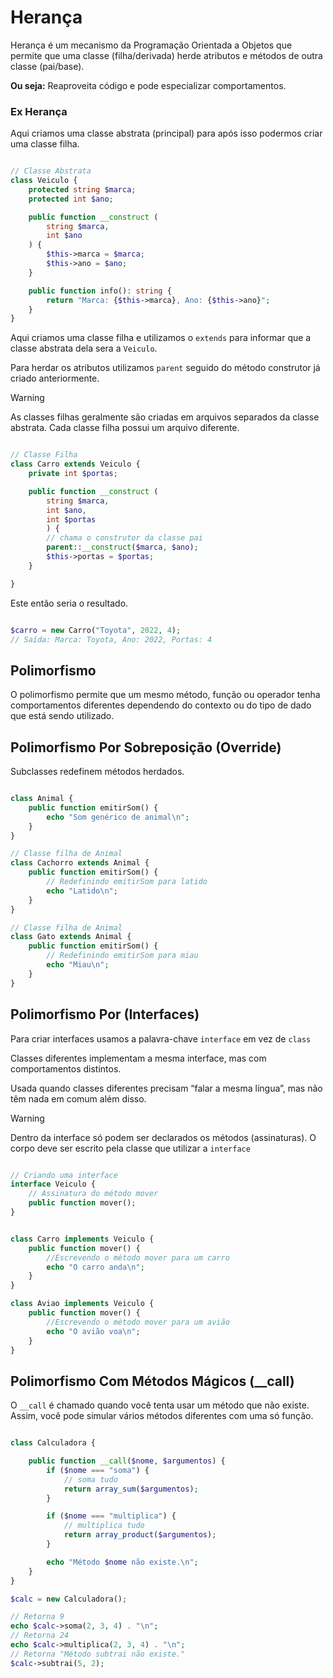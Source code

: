 # Herança

Herança é um mecanismo da Programação Orientada a Objetos que permite que uma classe (filha/derivada) herde atributos e métodos de outra classe (pai/base).

**Ou seja:** Reaproveita código e pode especializar comportamentos.

### Ex Herança

Aqui criamos uma classe abstrata (principal) para após isso podermos criar uma classe filha.

```php

// Classe Abstrata
class Veiculo {
    protected string $marca;
    protected int $ano;

    public function __construct (
        string $marca, 
        int $ano
    ) {
        $this->marca = $marca;
        $this->ano = $ano;
    }

    public function info(): string {
        return "Marca: {$this->marca}, Ano: {$this->ano}";
    }
}

```

Aqui criamos uma classe filha e utilizamos o ``extends`` para informar que a classe abstrata dela sera a  ``Veiculo``.

Para herdar os atributos utilizamos ``parent`` seguido do método construtor já criado anteriormente.

> [!WARNING]
> As classes filhas geralmente são criadas em arquivos separados da classe abstrata. Cada classe filha possui um arquivo diferente.

```php

// Classe Filha
class Carro extends Veiculo {
    private int $portas;

    public function __construct (
        string $marca, 
        int $ano, 
        int $portas
        ) {
        // chama o construtor da classe pai
        parent::__construct($marca, $ano); 
        $this->portas = $portas;
    }

}

```
Este então seria o resultado.

```php

$carro = new Carro("Toyota", 2022, 4);
// Saída: Marca: Toyota, Ano: 2022, Portas: 4

```

## Polimorfismo

O polimorfismo permite que um mesmo método, função ou operador tenha comportamentos diferentes dependendo do contexto ou do tipo de dado que está sendo utilizado.

## Polimorfismo Por Sobreposição (Override)

Subclasses redefinem métodos herdados.

```php

class Animal {
    public function emitirSom() {
        echo "Som genérico de animal\n";
    }
}

// Classe filha de Animal
class Cachorro extends Animal {
    public function emitirSom() {
        // Redefinindo emitirSom para latido
        echo "Latido\n";
    }
}

// Classe filha de Animal
class Gato extends Animal {
    public function emitirSom() {
        // Redefinindo emitirSom para miau
        echo "Miau\n";
    }
}

```

## Polimorfismo Por (Interfaces)

Para criar interfaces usamos a palavra-chave ``interface`` em vez de ``class``

Classes diferentes implementam a mesma interface, mas com comportamentos distintos.

Usada quando classes diferentes precisam “falar a mesma língua”, mas não têm nada em comum além disso.

> [!WARNING]
> Dentro da interface só podem ser declarados os métodos (assinaturas). O corpo deve ser escrito pela classe que utilizar a ``interface``

```php

// Criando uma interface
interface Veiculo {
    // Assinatura do método mover
    public function mover();
}


class Carro implements Veiculo {
    public function mover() {
        //Escrevendo o método mover para um carro
        echo "O carro anda\n";
    }
}

class Aviao implements Veiculo {
    public function mover() {
        //Escrevendo o método mover para um avião
        echo "O avião voa\n";
    }
}

```

## Polimorfismo Com Métodos Mágicos (__call)

O ``__call`` é chamado quando você tenta usar um método que não existe.
Assim, você pode simular vários métodos diferentes com uma só função.

```php

class Calculadora {

    public function __call($nome, $argumentos) {
        if ($nome === "soma") {
            // soma tudo
            return array_sum($argumentos);
        }

        if ($nome === "multiplica") {
            // multiplica tudo
            return array_product($argumentos);
        }

        echo "Método $nome não existe.\n";
    }
}

$calc = new Calculadora();

// Retorna 9
echo $calc->soma(2, 3, 4) . "\n";
// Retorna 24
echo $calc->multiplica(2, 3, 4) . "\n";
// Retorna "Método subtrai não existe."
$calc->subtrai(5, 2); 

```